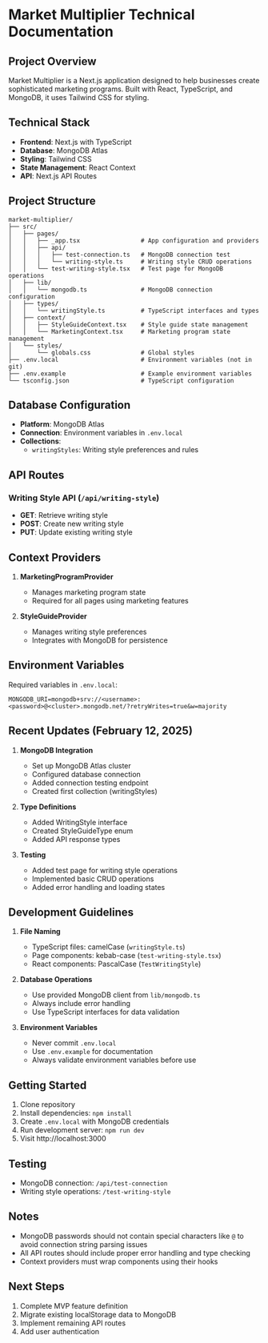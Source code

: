 # Market Multiplier Technical Documentation

## Project Overview
Market Multiplier is a Next.js application designed to help businesses create sophisticated marketing programs. Built with React, TypeScript, and MongoDB, it uses Tailwind CSS for styling.

## Technical Stack
- **Frontend**: Next.js with TypeScript
- **Database**: MongoDB Atlas
- **Styling**: Tailwind CSS
- **State Management**: React Context
- **API**: Next.js API Routes

## Project Structure
```
market-multiplier/
├── src/
│   ├── pages/
│   │   ├── _app.tsx                 # App configuration and providers
│   │   ├── api/
│   │   │   ├── test-connection.ts   # MongoDB connection test
│   │   │   └── writing-style.ts     # Writing style CRUD operations
│   │   └── test-writing-style.tsx   # Test page for MongoDB operations
│   ├── lib/
│   │   └── mongodb.ts               # MongoDB connection configuration
│   ├── types/
│   │   └── writingStyle.ts          # TypeScript interfaces and types
│   ├── context/
│   │   ├── StyleGuideContext.tsx    # Style guide state management
│   │   └── MarketingContext.tsx     # Marketing program state management
│   └── styles/
│       └── globals.css              # Global styles
├── .env.local                       # Environment variables (not in git)
├── .env.example                     # Example environment variables
└── tsconfig.json                    # TypeScript configuration
```

## Database Configuration
- **Platform**: MongoDB Atlas
- **Connection**: Environment variables in `.env.local`
- **Collections**:
  - `writingStyles`: Writing style preferences and rules

## API Routes
### Writing Style API (`/api/writing-style`)
- **GET**: Retrieve writing style
- **POST**: Create new writing style
- **PUT**: Update existing writing style

## Context Providers
1. **MarketingProgramProvider**
   - Manages marketing program state
   - Required for all pages using marketing features

2. **StyleGuideProvider**
   - Manages writing style preferences
   - Integrates with MongoDB for persistence

## Environment Variables
Required variables in `.env.local`:
```
MONGODB_URI=mongodb+srv://<username>:<password>@<cluster>.mongodb.net/?retryWrites=true&w=majority
```

## Recent Updates (February 12, 2025)
1. **MongoDB Integration**
   - Set up MongoDB Atlas cluster
   - Configured database connection
   - Added connection testing endpoint
   - Created first collection (writingStyles)

2. **Type Definitions**
   - Added WritingStyle interface
   - Created StyleGuideType enum
   - Added API response types

3. **Testing**
   - Added test page for writing style operations
   - Implemented basic CRUD operations
   - Added error handling and loading states

## Development Guidelines
1. **File Naming**
   - TypeScript files: camelCase (`writingStyle.ts`)
   - Page components: kebab-case (`test-writing-style.tsx`)
   - React components: PascalCase (`TestWritingStyle`)

2. **Database Operations**
   - Use provided MongoDB client from `lib/mongodb.ts`
   - Always include error handling
   - Use TypeScript interfaces for data validation

3. **Environment Variables**
   - Never commit `.env.local`
   - Use `.env.example` for documentation
   - Always validate environment variables before use

## Getting Started
1. Clone repository
2. Install dependencies: `npm install`
3. Create `.env.local` with MongoDB credentials
4. Run development server: `npm run dev`
5. Visit http://localhost:3000

## Testing
- MongoDB connection: `/api/test-connection`
- Writing style operations: `/test-writing-style`

## Notes
- MongoDB passwords should not contain special characters like `@` to avoid connection string parsing issues
- All API routes should include proper error handling and type checking
- Context providers must wrap components using their hooks

## Next Steps
1. Complete MVP feature definition
2. Migrate existing localStorage data to MongoDB
3. Implement remaining API routes
4. Add user authentication